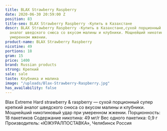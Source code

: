 ```yaml
---
title: BLAX Strawberry Raspberry
date: 2020-06-30 20:59:00 Z
position: 83
title-seo: BLAX Strawberry Raspberry -Купить в Казахстане
descr: BLAX Strawberry Raspberry -Купить в Казахстане,сухой порционный супер крепкий
  аналог шведского снюса со вкусом малины и клубники. Мощнейший никотиновый удар при
  умеренном жжении.
product-name: BLAX Strawberry Raspberry
nicotine: 49
portions: 18
gram: 15
price: 1400
brand: Russian products
strong: Крепкий
sale: sale
taste: Клубника и малина
image: "/uploads/Blax-Strawberry-Raspberry.jpg"
has_availability: false
---
```


Blax Extreme Hard strawberry & raspberry — сухой порционный супер крепкий аналог шведского снюса со вкусом малины и клубники. Мощнейший никотиновый удар при умеренном жжении.
Порционность: 18 пакетиков
Содержание никотина: 49 мг/г
Вес одного пакетика: 0,9 г
Производитель: «ЮЖУРАЛПОСТАВКА», Челябинск Россия

